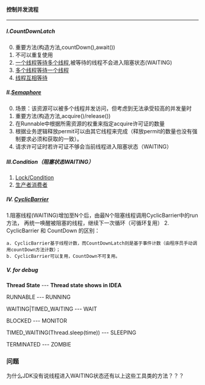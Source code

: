 #### 控制并发流程

---
##### I.CountDownLatch
0. 重要方法(构造方法,countDown(),await())
1. 不可以重复使用
2. [一个线程等待多个线程](countdownlatch/CountDownLatchDemo1.java),被等待的线程不会进入阻塞状态(WAITING)
3. [多个线程等待一个线程](countdownlatch/CountDownLatchDemo2.java)
4. [线程互相等待](countdownlatch/CountDownLatchDemo3.java)

##### II.[Semaphore](semaphore/SemaphoreDemo1.java)
0. 场景：该资源可以被多个线程并发访问，但考虑到无法承受较高的并发量时
1. 重要方法(构造方法,acquire()/release())
2. 在Runnable中根据所需资源的权重来指定acquire许可证的数量
3. 根据业务逻辑释放permit可以由其它线程来完成（释放permit的数量也没有强制要求必须和获取的一致）。
4. 请求许可证时若许可证不够会当前线程进入阻塞状态（WAITING）

##### III.Condition（阻塞状态WAITING）
1. [Lock/Condition](condition/ConditionDemo1.java)
2. [生产者消费者](condition/ConsumerProvider.java)


##### IV. [CyclicBarrier](cyclicbarrier/CyclicBarrierDemo.java)
1.阻塞线程(WAITING)增加至N个后，由最N个阻塞线程调用CyclicBarrier中的run方法，
再统一唤醒被阻塞的线程，继续下一次循环（可循环复用）
2. CyclicBarrier 和 CountDown 的区别：

    a. CyclicBarrier基于线程计数，而CountDownLatch则是基于事件计数（由程序员手动调用countDown方法计数）；
    b. CyclicBarrier可以复用，CountDown不可复用。

##### V. for debug    
**Thread State**                        ---     **Thread state shows in IDEA**

RUNNABLE                            ---     RUNNING

WAITING|TIMED_WAITING               ---     WAIT

BLOCKED                             ---     MONITOR

TIMED_WAITING(Thread.sleep(time))   ---     SLEEPING

TERMINATED                          ---     ZOMBIE
    
### 问题
为什么JDK没有说线程进入WAITING状态还有以上这些工具类的方法？？？
